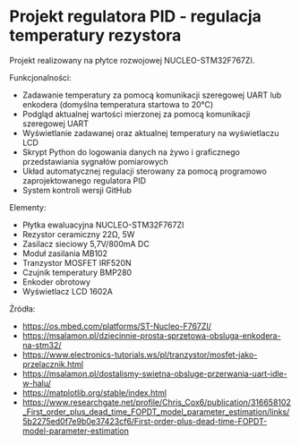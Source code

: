 # Projekt regulatora PID - regulacja temperatury rezystora

Projekt realizowany na płytce rozwojowej NUCLEO-STM32F767ZI.

Funkcjonalności:
-	Zadawanie temperatury za pomocą komunikacji szeregowej UART lub enkodera (domyślna temperatura startowa to 20℃)
-	Podgląd aktualnej wartości mierzonej za pomocą komunikacji szeregowej UART
-	Wyświetlanie zadawanej oraz aktualnej temperatury na wyświetlaczu LCD
-	Skrypt Python do logowania danych na żywo i graficznego przedstawiania sygnałów pomiarowych
-	Układ automatycznej regulacji sterowany za pomocą programowo zaprojektowanego regulatora PID
-	System kontroli wersji GitHub


Elementy:
-	Płytka ewaluacyjna NUCLEO-STM32F767ZI
-	Rezystor ceramiczny 22Ω, 5W
-	Zasilacz sieciowy 5,7V/800mA DC
-	Moduł zasilania MB102
-	Tranzystor MOSFET IRF520N
-	Czujnik temperatury BMP280
-	Enkoder obrotowy
-	Wyświetlacz LCD 1602A



Źródła:
- https://os.mbed.com/platforms/ST-Nucleo-F767ZI/
- https://msalamon.pl/dziecinnie-prosta-sprzetowa-obsluga-enkodera-na-stm32/
- https://www.electronics-tutorials.ws/pl/tranzystor/mosfet-jako-przelacznik.html
- https://msalamon.pl/dostalismy-swietna-obsluge-przerwania-uart-idle-w-halu/
-	https://matplotlib.org/stable/index.html
-	https://www.researchgate.net/profile/Chris_Cox6/publication/316658102_First_order_plus_dead_time_FOPDT_model_parameter_estimation/links/5b2275ed0f7e9b0e37423cf6/First-order-plus-dead-time-FOPDT-model-parameter-estimation










